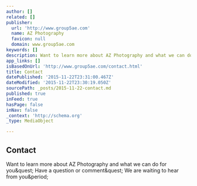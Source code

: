 ```yaml
---
author: []
related: []
publisher:
  url: 'http://www.group5ae.com'
  name: AZ Photography
  favicon: null
  domain: www.group5ae.com
keywords: []
description: Want to learn more about AZ Photography and what we can do for you? Have a question or comment? We are waiting to hear from you.
app_links: []
isBasedOnUrl: 'http://www.group5ae.com/contact.html'
title: Contact
datePublished: '2015-11-22T23:31:00.467Z'
dateModified: '2015-11-22T23:30:19.050Z'
sourcePath: _posts/2015-11-22-contact.md
published: true
inFeed: true
hasPage: false
inNav: false
_context: 'http://schema.org'
_type: MediaObject

---
```

<article style=""><h1>Contact</h1><p>Want to learn more about AZ Photography and what we can do for you&amp;quest; Have a question or comment&amp;quest; We are waiting to hear from you&amp;period;</p></article>